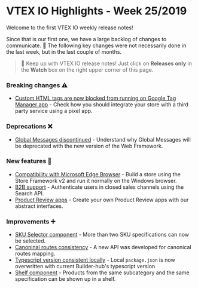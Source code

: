 # VTEX IO Highlights - Week 25/2019

Welcome to the first VTEX IO weekly release notes!

Since that is our first one, we have a large backlog of changes to communicate. 🚀 
The following key changes were not necessarily done in the last week, but in the last couple of months.

>🔔 Keep up with VTEX IO release notes! Just click on <strong>Releases only</strong> in the <strong>Watch</strong> box on the right upper corner of this page.

### Breaking changes ⚠️ 

-  [Custom HTML tags are now blocked from running on Google Tag Manager app](https://github.com/vtex-apps/release-notes/blob/master/2019-week-25/custom-html-tags-are-now-blocked-from-running-on-google-tag-manager-app.md) - Check how you should integrate your store with a third party service using a pixel app. 

### Deprecations ❌ 

- [Global Messages discontinued](https://github.com/vtex-apps/release-notes/blob/master/2019-week-25/global-messages-discontinued.md) - Understand why Global Messages will be deprecated with the new version of the Web Framework. 

### New features 🚀 

- [Compatibility with Microsoft Edge Browser](https://github.com/vtex-apps/release-notes/blob/master/2019-week-25/compatibility-with-microsoft-edge-browser.md) - Build a store using the Store Framework v2 and run it normally on the Windows browser. 
- [B2B support](https://github.com/vtex-apps/release-notes/blob/master/2019-week-25/B2B-support.md) - Authenticate users in closed sales channels using the Search API. 
- [Product Review apps](https://github.com/vtex-apps/release-notes/blob/master/2019-week-25/product-review-apps.md) - Create your own Product Review apps with our abstract interfaces. 

### Improvements ➕ 

- [SKU Selector component](https://github.com/vtex-apps/release-notes/blob/master/2019-week-25/sku-selector-component.md) - More than two SKU specifications can now be selected.
- [Canoninal routes consistency](https://github.com/vtex-apps/release-notes/blob/master/2019-week-25/canonical-routes-consistency.md) - A new API was developed for canonical routes mapping. 
- [Typescript version consistent locally](https://github.com/vtex-apps/release-notes/blob/master/2019-week-25/typescript-versions-consistent-locally.md) - Local `package.json` is now overwritten with current Builder-hub's typescript version
- [Shelf component](https://github.com/vtex-apps/release-notes/blob/master/2019-week-25/shelf-component.md) - Products from the same subcategory and the same specification can be shown up in a shelf. 
